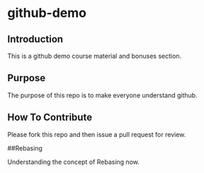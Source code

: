 # github-demo

## Introduction

This is a github demo course material and bonuses section.

## Purpose

The purpose of this repo is to make everyone understand github.

## How To Contribute

Please fork this repo and then issue a pull request for review.

##Rebasing

Understanding the concept of Rebasing now.